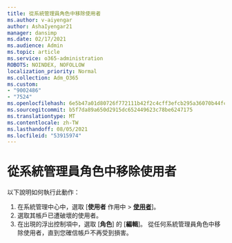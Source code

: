 ```yaml
---
title: 從系統管理員角色中移除使用者
ms.author: v-aiyengar
author: AshaIyengar21
manager: dansimp
ms.date: 02/17/2021
ms.audience: Admin
ms.topic: article
ms.service: o365-administration
ROBOTS: NOINDEX, NOFOLLOW
localization_priority: Normal
ms.collection: Adm_O365
ms.custom:
- "9002486"
- "7524"
ms.openlocfilehash: 6e5b47a01d80726f772111b42f2c4cff3efcb295a36070b44fcb6901800e71fb
ms.sourcegitcommit: b5f7da89a650d2915dc652449623c78be6247175
ms.translationtype: MT
ms.contentlocale: zh-TW
ms.lasthandoff: 08/05/2021
ms.locfileid: "53915974"
---
```

# <a name="remove-the-users-from-the-admin-roles"></a>從系統管理員角色中移除使用者

以下說明如何執行此動作：

1. 在系統管理中心中，選取 [**使用者** 作用中  >  [**使用者**](https://go.microsoft.com/fwlink/p/?linkid=834822)]。
1. 選取其帳戶已遭破壞的使用者。
1. 在出現的浮出控制項中，選取 [**角色**] 的 [**編輯**]。 從任何系統管理員角色中移除使用者，直到您確信帳戶不再受到損害。

